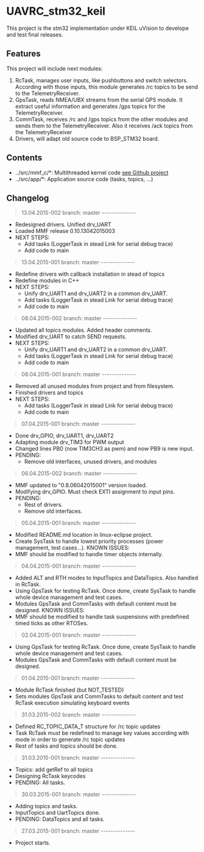 # UAVRC_stm32_keil
This project is the stm32 implementation under KEIL uVision to develope and test final releases.


## Features
This project will include next modules:

1. RcTask, manages user inputs, like pushbuttons and switch selectors. According with those inputs, this module generates /rc topics to be send to the TelemetryReceiver.
2. GpsTask, reads NMEA/UBX streams from the serial GPS module. It extract useful information and generates /gps topics for the TelemetryReceiver.
3. CommTask, receives /rc and /gps topics from the other modules and sends them to the TelemetryReceiver. Also it receives /ack topics from the TelemetryReceiver
4. Drivers, will adapt old source code to BSP_STM32 board.

## Contents
- ../src/mmf_c/*: Multithreaded kernel code [see Github project](https://github.com/raulMrello/MMF_C)
- ../src/app/*: Application source code (tasks, topics, ...)

## Changelog

> 13.04.2015-002 branch: master --------------
 - Redesigned drivers. Unified drv_UART
 - Loaded MMF release 0.10.13042015003
 - NEXT STEPS:
	- Add tasks (LoggerTask in stead Link for serial debug trace)
	- Add code to main

> 13.04.2015-001 branch: master --------------
 - Redefine drivers with callback installation in stead of topics
 - Redefine modules in C++
 - NEXT STEPS:
	- Unify drv_UART1 and drv_UART2 in a common drv_UART.
	- Add tasks (LoggerTask in stead Link for serial debug trace)
	- Add code to main

> 08.04.2015-002 branch: master --------------
 - Updated all topics modules. Added header comments.
 - Modified drv_UART to catch SEND requests.
 - NEXT STEPS:
	- Unify drv_UART1 and drv_UART2 in a common drv_UART.
	- Add tasks (LoggerTask in stead Link for serial debug trace)
	- Add code to main

> 08.04.2015-001 branch: master --------------
 - Removed all unused modules from project and from filesystem.
 - Finished drivers and topics
 - NEXT STEPS:
	- Add tasks (LoggerTask in stead Link for serial debug trace)
	- Add code to main

> 07.04.2015-001 branch: master --------------
 - Done drv_GPIO, drv_UART1, drv_UART2
 - Adapting module drv_TIM3 for PWM output
 - Changed lines PB0 (now TIM3CH3 as pwm) and now PB9 is new input.
 - PENDING:
	- Remove old interfaces, unused drivers, and modules

> 06.04.2015-002 branch: master --------------
 - MMF updated to "0.8.06042015001" version loaded.
 - Modifying drv_GPIO. Must check EXTI assignment to input pins.
 - PENDING:
	- Rest of drivers.
	- Remove old interfaces.

> 05.04.2015-001 branch: master --------------
 - Modified README.md location in linux-eclipse project.
 - Create SysTask to handle lowest priority processes (power management, test cases...).
 KNOWN ISSUES:
 - MMF should be modified to handle timer objects internally.

> 04.04.2015-001 branch: master --------------
 - Added ALT and RTH modes to InputTopics and DataTopics. Also handled in RcTask.
 - Using GpsTask for testing RcTask. Once done, create SysTask to handle whole device management and test cases.
 - Modules GpsTask and CommTasks with default content must be designed.
 KNOWN ISSUES:
 - MMF should be modified to handle task suspensions with predefined timed ticks as other RTOSes.

> 02.04.2015-001 branch: master --------------
 - Using GpsTask for testing RcTask. Once done, create SysTask to handle whole device management and test cases.
 - Modules GpsTask and CommTasks with default content must be designed.

> 01.04.2015-001 branch: master --------------
 - Module RcTask finished (but NOT_TESTED)
 - Sets modules GpsTask and CommTasks to default content and test RcTask execution simulating keyboard events

> 31.03.2015-002 branch: master --------------
 - Defined RC_TOPIC_DATA_T structure for /rc topic updates
 - Task RcTask must be redefined to manage key values according with mode in order to generate /rc topic updates
 - Rest of tasks and topics should be done.

> 31.03.2015-001 branch: master --------------
 - Topics: add getRef to all topics
 - Designing RcTask keycodes
 - PENDING: All tasks.

> 30.03.2015-001 branch: master --------------
 - Adding topics and tasks.
 - InputTopics and UartTopics done.
 - PENDING: DataTopics and all tasks.

> 27.03.2015-001 branch: master --------------
 - Project starts.



